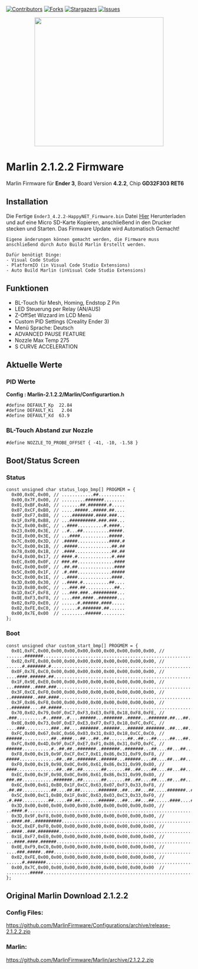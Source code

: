 <a name="readme-top"></a>

[![Contributors][contributors-shield]][contributors-url]
[![Forks][forks-shield]][forks-url]
[![Stargazers][stars-shield]][stars-url]
[![Issues][issues-shield]][issues-url]


<p align="center">
  <img src="https://mma.prnewswire.com/media/1609256/Logo.jpg?p=facebook" width="350">


# Marlin 2.1.2.2 Firmware
Marlin Firmware für **Ender 3**, Board Version **4.2.2**, Chip **GD32F303 RET6**

## Installation
Die Fertige `Ender3_4.2.2-HappyNET_Firmware.bin` Datei [Hier](https://github.com/DarkNinja-Lab/Marlin-2.1.2.2/releases/tag/Release) Herunterladen und auf eine Micro SD-Karte Kopieren, anschließend in den Drucker stecken und Starten. Das Firmware Update wird Automatisch Gemacht!
```
Eigene änderungen können gemacht werden, die Firmware muss anschließend durch Auto Build Marlin Erstellt werden.

Dafür benötigt Dinge:
- Visual Code Studio
- PlatformIO (in Visual Code Studio Extensions)
- Auto Build Marlin (inVisual Code Studio Extensions)
```

## Funktionen
- BL-Touch für Mesh, Homing, Endstop Z Pin
- LED Steuerung per Relay (AN/AUS)
- Z-OffSet Wizzard im LCD Menü
- Custom PID Settings (Creality Ender 3)
- Menü Sprache: Deutsch 
- ADVANCED PAUSE FEATURE
- Nozzle Max Temp 275 
- S CURVE ACCELERATION

## Aktuelle Werte
### PID Werte
**Config : Marlin-2.1.2.2/Marlin/Configurartion.h**
```
#define DEFAULT_Kp  22.84 
#define DEFAULT_Ki   2.04 
#define DEFAULT_Kd  63.9
```
### BL-Touch Abstand zur Nozzle

```
#define NOZZLE_TO_PROBE_OFFSET { -41, -10, -1.58 }
```
## Boot/Status Screen

### Status
```
const unsigned char status_logo_bmp[] PROGMEM = {
  0x00,0x0C,0x00, // ............##..........
  0x00,0x7F,0x00, // .........#######........
  0x01,0xBF,0xA0, // .......##.#######.#.....
  0x07,0xCF,0xB0, // .....#####..#####.##....
  0x0F,0xF7,0xB8, // ....########.####.###...
  0x1F,0xFB,0xB8, // ...##########.###.###...
  0x3C,0x00,0xBC, // ..####..........#.####..
  0x23,0x00,0x3E, // ..#...##..........#####.
  0x1E,0x00,0x3E, // ...####...........#####.
  0x7C,0x00,0x3D, // .#####............####.#
  0x7C,0x00,0x1B, // .#####.............##.##
  0x78,0x00,0x1B, // .####..............##.##
  0xF4,0x00,0x17, // ####.#.............#.###
  0xEC,0x00,0x0F, // ###.##..............####
  0x6C,0x00,0x0F, // .##.##..............####
  0x5C,0x00,0x1F, // .#.###.............#####
  0x3C,0x00,0x1E, // ..####.............####.
  0x3D,0x00,0x30, // ..####.#..........##....
  0x1D,0x80,0x0C, // ...###.##...........##..
  0x1D,0xCF,0xF8, // ...###.###..#########...
  0x0E,0xF3,0xF8, // ....###.####..#######...
  0x02,0xFD,0xE0, // ......#.######.####.....
  0x02,0xFE,0xC0, // ......#.#######.##......
  0x00,0x7E,0x00  // .........######.........
};
```

### Boot
```
const unsigned char custom_start_bmp[] PROGMEM = {
  0x01,0xFC,0x00,0x00,0x00,0x00,0x00,0x00,0x00,0x00,0x00, // .......#######..........................................................................
  0x02,0xFE,0x80,0x00,0x00,0x00,0x00,0x00,0x00,0x00,0x00, // ......#.#######.#.......................................................................
  0x0F,0x7E,0xC0,0x00,0x00,0x00,0x00,0x00,0x00,0x00,0x00, // ....####.######.##......................................................................
  0x1F,0x9E,0xE0,0x00,0x00,0x00,0x00,0x00,0x00,0x00,0x00, // ...######..####.###.....................................................................
  0x3F,0xCE,0xF0,0x00,0x00,0x00,0x00,0x00,0x00,0x00,0x00, // ..########..###.####....................................................................
  0x3F,0x86,0xF8,0x00,0x00,0x00,0x00,0x00,0x00,0x00,0x00, // ..#######....##.#####...................................................................
  0x70,0x02,0x79,0x0F,0xC7,0xF3,0xE3,0xFB,0x18,0xF8,0xFE, // .###..........#..####..#....######...#######..#####...#######.##...##...#####...#######.
  0x0E,0x00,0x73,0x0F,0xE7,0xE3,0xF7,0xF3,0x18,0xFC,0xFC, // ....###..........###..##....#######..######...######.#######..##...##...######..######..
  0xFC,0x00,0x67,0x8C,0x66,0x03,0x31,0x83,0x18,0xCC,0xC0, // ######...........##..####...##...##..##.......##..##...##.....##...##...##..##..##......
  0xFC,0x00,0x4D,0x9F,0xCF,0xE7,0xF1,0x86,0x31,0xFD,0xFC, // ######...........#..##.##..#######..#######..#######...##....##...##...#######.#######..
  0xF8,0x00,0x19,0x9F,0xCF,0xC7,0xE1,0x86,0x31,0xF9,0xF8, // #####..............##..##..#######..######...######....##....##...##...######..######...
  0xF0,0x00,0x19,0x98,0x0C,0x06,0x61,0x86,0x31,0x99,0x80, // ####...............##..##..##.......##.......##..##....##....##...##...##..##..##.......
  0xEC,0x00,0x3F,0x98,0x0C,0x06,0x61,0x86,0x31,0x99,0x80, // ###.##............#######..##.......##.......##..##....##....##...##...##..##..##.......
  0x6C,0x00,0x61,0xB0,0x1F,0xCC,0x63,0x07,0xF3,0x33,0xF8, // .##.##...........##....##.##.......#######..##...##...##.....#######..##..##..#######...
  0x5C,0x00,0xC1,0xB0,0x1F,0x8C,0x63,0x03,0xC3,0x33,0xF0, // .#.###..........##.....##.##.......######...##...##...##......####....##..##..######....
  0x3D,0x00,0x00,0x00,0x00,0x00,0x00,0x00,0x00,0x00,0x00, // ..####.#................................................................................
  0x3D,0x9F,0xF8,0x00,0x00,0x00,0x00,0x00,0x00,0x00,0x00, // ..####.##..##########...................................................................
  0x3C,0xEF,0xF0,0x00,0x00,0x00,0x00,0x00,0x00,0x00,0x00, // ..####..###.########....................................................................
  0x1E,0xF7,0xE0,0x00,0x00,0x00,0x00,0x00,0x00,0x00,0x00, // ...####.####.######.....................................................................
  0x0E,0xF9,0xC0,0x00,0x00,0x00,0x00,0x00,0x00,0x00,0x00, // ....###.#####..###......................................................................
  0x02,0xFE,0x00,0x00,0x00,0x00,0x00,0x00,0x00,0x00,0x00, // ......#.#######.........................................................................
  0x00,0x7C,0x00,0x00,0x00,0x00,0x00,0x00,0x00,0x00,0x00  // .........#####..........................................................................
};
```
## Original Marlin Download 2.1.2.2

### Config Files:
https://github.com/MarlinFirmware/Configurations/archive/release-2.1.2.2.zip

### Marlin: 
https://github.com/MarlinFirmware/Marlin/archive/2.1.2.2.zip



<!--## Written in

[![Next][Next.js]][Next-url] -->



<!-- MARKDOWN LINKS & IMAGES -->
<!-- https://www.markdownguide.org/basic-syntax/#reference-style-links -->
[contributors-shield]: https://img.shields.io/github/contributors/DarkNinja-Lab/Marlin-2.1.2.2.svg?style=for-the-badge

[contributors-url]: https://github.com/DarkNinja-Lab/Marlin-2.1.2.2/graphs/contributors



[forks-shield]: https://img.shields.io/github/forks/DarkNinja-Lab/Marlin-2.1.2.2.svg?style=for-the-badge

[forks-url]: https://github.com/DarkNinja-Lab/Marlin-2.1.2.2/network/members



[stars-shield]: https://img.shields.io/github/stars/DarkNinja-Lab/Marlin-2.1.2.2.svg?style=for-the-badge
[stars-url]: https://github.com/DarkNinja-Lab/Marlin-2.1.2.2/stargazers
[issues-shield]: https://img.shields.io/github/issues/DarkNinja-Lab/Marlin-2.1.2.2.svg?style=for-the-badge
[issues-url]: https://github.com/DarkNinja-Lab/Marlin-2.1.2.2/issues
[license-shield]: https://img.shields.io/github/license/DarkNinja-Lab/Marlin-2.1.2.2.svg?style=for-the-badge
[license-url]: https://github.com/DarkNinja-Lab/Marlin-2.1.2.2/blob/master/LICENSE.txt
[linkedin-shield]: https://img.shields.io/badge/-LinkedIn-black.svg?style=for-the-badge&logo=linkedin&colorB=555
[linkedin-url]: https://linkedin.com/in/DarkNinja-Lab
[product-screenshot]: images/screenshot.png
[Next.js]: https://img.shields.io/badge/next.js-000000?style=for-the-badge&logo=nextdotjs&logoColor=white
[Next-url]: https://nextjs.org/
[React.js]: https://img.shields.io/badge/React-20232A?style=for-the-badge&logo=react&logoColor=61DAFB
[React-url]: https://reactjs.org/
[Vue.js]: https://img.shields.io/badge/Vue.js-35495E?style=for-the-badge&logo=vuedotjs&logoColor=4FC08D
[Vue-url]: https://vuejs.org/
[Angular.io]: https://img.shields.io/badge/Angular-DD0031?style=for-the-badge&logo=angular&logoColor=white
[Angular-url]: https://angular.io/
[Svelte.dev]: https://img.shields.io/badge/Svelte-4A4A55?style=for-the-badge&logo=svelte&logoColor=FF3E00
[Svelte-url]: https://svelte.dev/
[Laravel.com]: https://img.shields.io/badge/Laravel-FF2D20?style=for-the-badge&logo=laravel&logoColor=white
[Laravel-url]: https://laravel.com
[Bootstrap.com]: https://img.shields.io/badge/Bootstrap-563D7C?style=for-the-badge&logo=bootstrap&logoColor=white
[Bootstrap-url]: https://getbootstrap.com
[JQuery.com]: https://img.shields.io/badge/jQuery-0769AD?style=for-the-badge&logo=jquery&logoColor=white
[JQuery-url]: https://jquery.com 
